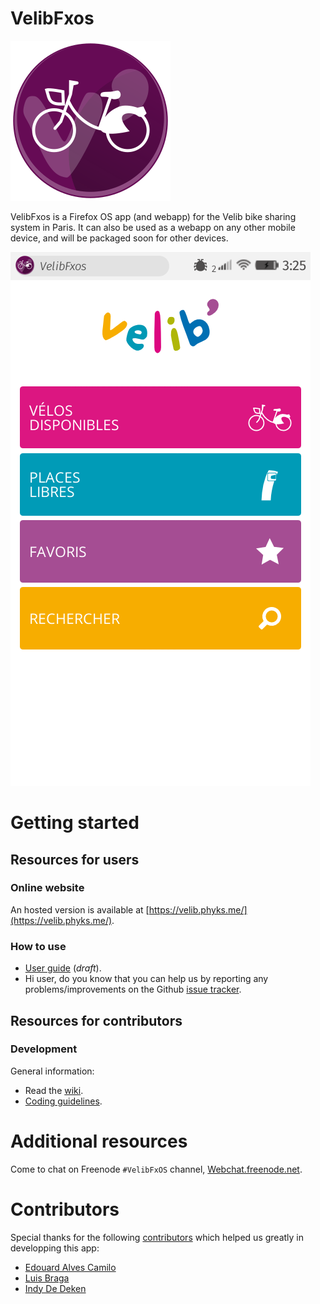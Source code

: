 VelibFxos
=========

![Application Icon](https://raw.githubusercontent.com/Phyks/VelibFxos/design/img/icons/icon_256.png)

VelibFxos is a Firefox OS app (and webapp) for the Velib bike sharing system in Paris. It can also be used as a webapp on any other mobile device, and will be packaged soon for other devices.

![Screenshot of index](https://raw.githubusercontent.com/Phyks/VelibFxos/design/doc/screenshot-index.png)

# Getting started

## Resources for users

### Online website

An hosted version is available at [https://velib.phyks.me/](https://velib.phyks.me/).

### How to use
+ [User guide](https://github.com/Phyks/VelibFxos/wiki/User-guide#welcome-to-the-user-guide) (*draft*).
+ Hi user, do you know that you can help us by reporting any problems/improvements on the Github [issue tracker](https://github.com/Phyks/VelibFxos/issues).

## Resources for contributors

### Development

General information:

+ Read the [wiki](https://github.com/phyks/VelibFxos/wiki).
+ [Coding guidelines](https://github.com/Phyks/VelibFxos/wiki/Coding-Guidelines).

# Additional resources

Come to chat on Freenode <code>#VelibFxOS</code> channel, [Webchat.freenode.net](http://webchat.freenode.net/).


# Contributors

Special thanks for the following [contributors](https://github.com/Phyks/VelibFxos/graphs/contributors) which helped us greatly in developping this app:

+ [Edouard Alves Camilo](https://github.com/EdouardAlvesCamilo)
+ [Luis Braga](https://github.com/BragaLuis)
+ [Indy De Deken](https://github.com/indydedeken)
